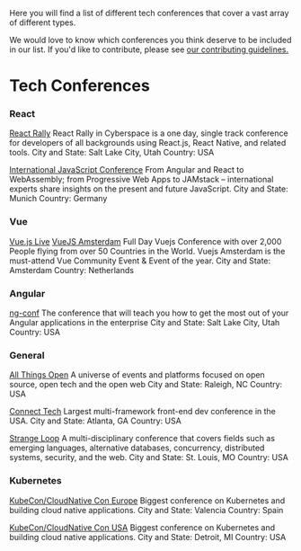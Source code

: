 Here you will find a list of different tech conferences that cover a vast array of different types.

We would love to know which conferences you think deserve to be included in our list. If you'd like to contribute, please see [our contributing guidelines.](./CONTRIBUTING.md)

# Tech Conferences

### React
[React Rally](https://www.reactrally.com/)
React Rally in Cyberspace is a one day, single track conference for developers of all backgrounds using React.js, React Native, and related tools.
City and State: Salt Lake City, Utah
Country: USA

[International JavaScript Conference](https://javascript-conference.com/munich/)
From Angular and React to WebAssembly; from Progressive Web Apps to JAMstack – international experts share insights on the present and future JavaScript. 
City and State: Munich
Country: Germany


### Vue
[Vue.js Live](https://vuejslive.com/)
[VueJS Amsterdam](https://www.vuejs.amsterdam/)
Full Day Vuejs Conference with over 2,000 People flying from over 50 Countries in the World. Vuejs Amsterdam is the must-attend Vue Community Event & Event of the year.
City and State: Amsterdam
Country: Netherlands


### Angular
[ng-conf](https://enterprise.ng-conf.org/)
The conference that will teach you how to get the most out of your Angular applications in the enterprise
City and State: Salt Lake City, Utah
Country: USA

### General
[All Things Open](https://www.allthingsopen.org/)
A universe of events and platforms focused on open source, open tech and the open web
City and State: Raleigh, NC
Country: USA

[Connect Tech](https://connect.tech)
Largest multi-framework front-end dev conference in the USA. 
City and State: Atlanta, GA
Country: USA

[Strange Loop](https://www.thestrangeloop.com/)
A multi-disciplinary conference that covers fields such as emerging languages, alternative databases, concurrency, distributed systems, security, and the web.
City and State: St. Louis, MO
Country: USA

### Kubernetes
[KubeCon/CloudNative Con Europe](https://events.linuxfoundation.org/kubecon-cloudnativecon-europe/) Biggest conference on Kubernetes and building cloud native applications. 
City and State: Valencia
Country: Spain

[KubeCon/CloudNative Con USA](https://events.linuxfoundation.org/kubecon-cloudnativecon-north-america/) Biggest conference on Kubernetes and building cloud native applications. City and State: Detroit, MI
Country: USA
